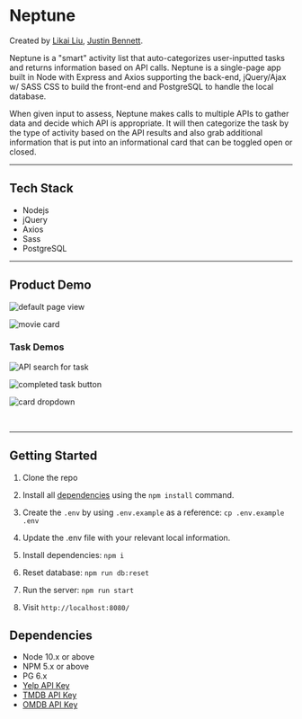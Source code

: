 # Neptune

Created by [Likai Liu](https://github.com/Likai-L), [Justin Bennett](https://github.com/CorgiOnNeptune).

Neptune is a "smart" activity list that auto-categorizes user-inputted tasks and returns information based on API calls. Neptune is a single-page app built in Node with Express and Axios supporting the back-end, jQuery/Ajax w/ SASS CSS to build the front-end and PostgreSQL to handle the local database.

When given input to assess, Neptune makes calls to multiple APIs to gather data and decide which API is appropriate. It will then categorize the task by the type of activity based on the API results and also grab additional information that is put into an informational card that can be toggled open or closed.

---

## Tech Stack
- Nodejs
- jQuery
- Axios
- Sass
- PostgreSQL

---

## Product Demo

![default page view](https://github.com/CorgiOnNeptune/neptune/blob/master/docs/main-screen.png?raw=true)

![movie card](https://github.com/CorgiOnNeptune/neptune/blob/master/docs/movie-card.png?raw=true)

### Task Demos

![API search for task](https://github.com/CorgiOnNeptune/neptune/blob/master/docs/searching-movie.gif?raw=true)

![completed task button](https://github.com/CorgiOnNeptune/neptune/blob/master/docs/complete-task-button.gif?raw=true)

![card dropdown](https://github.com/CorgiOnNeptune/neptune/blob/master/docs/card-dropdown.gif?raw=true)

&nbsp;

---

## Getting Started

1. Clone the repo
2. Install all [dependencies](#dependencies-and-tech-stack) using the `npm install` command.
3. Create the `.env` by using `.env.example` as a reference: `cp .env.example .env`
4. Update the .env file with your relevant local information.
5. Install dependencies: `npm i`
6. Reset database: `npm run db:reset`

7. Run the server: `npm run start`

8. Visit `http://localhost:8080/`


## Dependencies

- Node 10.x or above
- NPM 5.x or above
- PG 6.x
- [Yelp API Key](https://docs.developer.yelp.com/docs/fusion-authentication)
- [TMDB API Key](https://developers.themoviedb.org/3/getting-started/introduction)
- [OMDB API Key](https://www.omdbapi.com/apikey.aspx)

